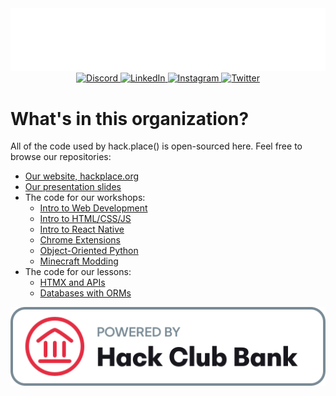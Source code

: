 <picture align="center">
  <source media="(prefers-color-scheme: dark)" srcset="https://raw.githubusercontent.com/hackplace-org/.github/main/light-logo.svg" />
  <source media="(prefers-color-scheme: light)" srcset="https://raw.githubusercontent.com/hackplace-org/.github/main/dark-logo.svg" />
  <img alt="hack.place() Logo" src="../light-logo.svg" />
</picture>

<div align="center">
  <a href="https://discord.com/invite/YTZdFWgR6V">
    <img alt="Discord" src="https://img.shields.io/badge/discord-5865f2?style=for-the-badge&logo=discord&logoColor=white" />
  </a>
  <a href="https://www.linkedin.com/company/hackplace-org/">
    <img alt="LinkedIn" src="https://img.shields.io/badge/linkedin-0a66c2?style=for-the-badge&logo=linkedin&logoColor=white" />
  </a>
  <a href="https://www.instagram.com/_hackplace/">
    <img alt="Instagram" src="https://img.shields.io/badge/instagram-e4405f?style=for-the-badge&logo=instagram&logoColor=white" />
  </a>
  <a href="https://www.twitter.com/_hackplace/">
    <img alt="Twitter" src="https://img.shields.io/badge/twitter%3F%20X%3F-1D9BF0?style=for-the-badge&logo=twitter&logoColor=white" />
  </a>
</div>

# What's in this organization?

All of the code used by hack.place() is open-sourced here. Feel free to browse our repositories:

- [Our website, hackplace.org](https://github.com/hackplace-org/hackplace.org)
- [Our presentation slides](https://github.com/hackplace-org/presentations)
- The code for our workshops:
  - [Intro to Web Development](https://github.com/hackplace-org/weather-app)
  - [Intro to HTML/CSS/JS](https://github.com/hackplace-org/calculator-app)
  - [Intro to React Native](https://github.com/hackplace-org/music-player)
  - [Chrome Extensions](https://github.com/hackplace-org/color-palettes)
  - [Object-Oriented Python](https://github.com/hackplace-org/discord-bot)
  - [Minecraft Modding](https://github.com/hackplace-org/minecraft-mod)
- The code for our lessons:
  - [HTMX and APIs](https://github.com/hackplace-org/clicker-api)
  - [Databases with ORMs](https://github.com/hackplace-org/guestbook)

<picture>
  <source media="(prefers-color-scheme: dark)" srcset="https://raw.githubusercontent.com/hackplace-org/.github/main/hcb-logo-original-light.svg" />
  <source media="(prefers-color-scheme: light)" srcset="https://raw.githubusercontent.com/hackplace-org/.github/main/hcb-logo-original-dark.svg" />
  <img alt="Hack Club Bank Logo" src="../hcb-logo-original-light.svg" />
</picture>
